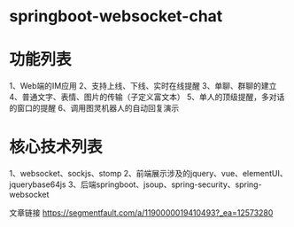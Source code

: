 # springboot-websocket-chat


# 功能列表

1、Web端的IM应用
2、支持上线、下线、实时在线提醒
3、单聊、群聊的建立
4、普通文字、表情、图片的传输（子定义富文本）
5、单人的顶级提醒，多对话的窗口的提醒
6、调用图灵机器人的自动回复演示

# 核心技术列表

1、websocket、sockjs、stomp
2、前端展示涉及的jquery、vue、elementUI、jquerybase64js
3、后端springboot、jsoup、spring-security、spring-websocket

文章链接
https://segmentfault.com/a/1190000019410493?_ea=12573280
